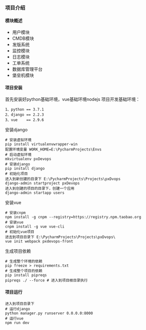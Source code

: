 ### 项目介绍
#### 模块概述
- 用户模块
- CMDB模块
- 发版系统
- 监控模块
- 日志模块
- 工单系统
- 数据库管理平台
- 堡垒机模块

#### 项目安装

首先安装好python基础环境，vue基础环境nodejs
项目开发基础环境：

```shell
1、python == 3.7.1
2、django == 2.2.3
3、vue    == 2.9.6
```
安装django
```shell
# 安装虚拟环境
pip install virtualenvwrapper-win
配置环境变量 WORK_HOME=E:\PycharmProjects\Envs
# 启动虚拟环境
mkvirtualenv pxDevops
# 安装django
pip install django
# 初始化项目
进入到新创建的目录下 E:\PycharmProjects\Projects\pxDvops
django-admin startproject pxDevops
进入到创建的项目的目录下，创建一个应用
django-admin startapp users
```
安装vue
```shell
# 安装cnpm
npm install -g cnpm --registry=https://registry.npm.taobao.org
# 安装vue
cnpm install -g vue vue-cli
# 初始化vue项目
进去到项目目录下 E:\PycharmProjects\Projects\pxDvops\
vue init webpack pxdevops-front
```
生成项目依赖
```shell
# 生成整个环境的依赖
pip freeze > requirements.txt
# 生成整个项目的依赖
pip install pipreqs
pipreqs ./ --force # 进入到项目根目录执行
```
#### 项目运行
```shell
进入到项目目录下
# 运行django
python manager.py runserver 0.0.0.0:8000
# 运行vue
npm run dev
```
